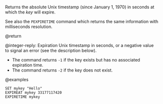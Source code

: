 Returns the absolute Unix timestamp (since January 1, 1970) in seconds at which the _key_ will expire.

See also the `PEXPIRETIME` command which returns the same information with milliseconds resolution.

@return

@integer-reply: Expiration Unix timestamp in seconds, or a negative value to signal an error (see the description below).

* The command returns `-1` if the key exists but has no associated expiration time.
* The command returns `-2` if the key does not exist.

@examples

```cli
SET mykey "Hello"
EXPIREAT mykey 33177117420
EXPIRETIME mykey
```
